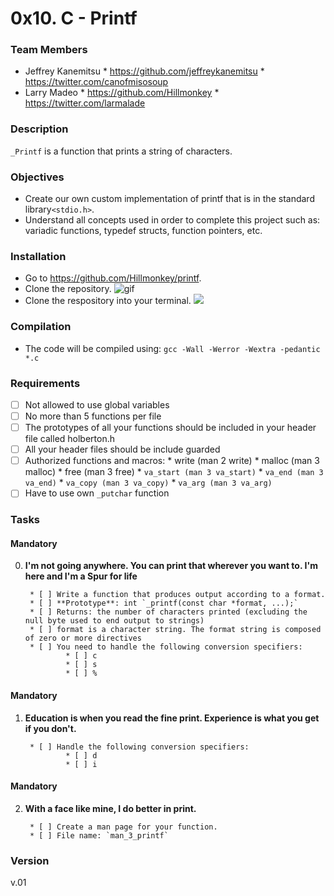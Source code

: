 # 0x10. C - Printf #

### Team Members ###
* Jeffrey Kanemitsu
        * https://github.com/jeffreykanemitsu
        * https://twitter.com/canofmisosoup
* Larry Madeo
        * https://github.com/Hillmonkey
        * https://twitter.com/larmalade

### Description ###
`_Printf` is a function that prints a string of characters.
### Objectives ###
* Create our own custom implementation of printf that is in the standard library`<stdio.h>`.
* Understand all concepts used in order to complete this project such as: variadic functions, typedef structs, function pointers, etc.

### Installation ###

* Go to https://github.com/Hillmonkey/printf.
* Clone the repository.
![](https://gfycat.com/ifr/HarmfulQuaintIndianglassfish "gif")
* Clone the respository into your terminal.
![](https://gfycat.com/ifr/IckyInferiorKoala)

### Compilation ###
* The code will be compiled using:
`gcc -Wall -Werror -Wextra -pedantic *.c`
### Requirements ###
* [ ] Not allowed to use global variables
* [ ] No more than 5 functions per file
* [ ] The prototypes of all your functions should be included in your header file called holberton.h
* [ ] All your header files should be include guarded
* [ ] Authorized functions and macros:
        * write (man 2 write)
        * malloc (man 3 malloc)
        * free (man 3 free)
        * `va_start (man 3 va_start)`
        * `va_end (man 3 va_end)`
        * `va_copy (man 3 va_copy)`
        * `va_arg (man 3 va_arg)`
* [ ] Have to use own `_putchar` function

### Tasks ###
#### Mandatory ####

0. **I'm not going anywhere. You can print that wherever you want to. I'm here and I'm a Spur for life**

        * [ ] Write a function that produces output according to a format.
        * [ ] **Prototype**: int `_printf(const char *format, ...);`
        * [ ] Returns: the number of characters printed (excluding the null byte used to end output to strings)
        * [ ] format is a character string. The format string is composed of zero or more directives
        * [ ] You need to handle the following conversion specifiers:
                * [ ] c
                * [ ] s
                * [ ] %

#### Mandatory ####

1. **Education is when you read the fine print. Experience is what you get if you don't.**

        * [ ] Handle the following conversion specifiers:
                * [ ] d
                * [ ] i

#### Mandatory ####

2. **With a face like mine, I do better in print.**

        * [ ] Create a man page for your function.
        * [ ] File name: `man_3_printf`

### Version ###
v.01

